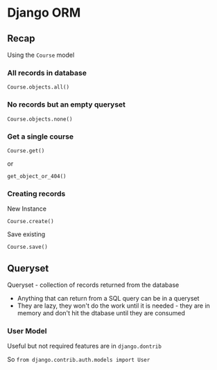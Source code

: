 # Django ORM

## Recap

Using the `Course` model

### All records in database

    Course.objects.all()

### No records but an empty queryset

    Course.objects.none()

### Get a single course

    Course.get()

or

    get_object_or_404()

### Creating records

New Instance

    Course.create()

Save existing

    Course.save()

## Queryset

Queryset - collection of records returned from the database

* Anything that can return from a SQL query can be in a queryset
* They are lazy, they won't do the work until it is needed - they are in memory and don't hit the dtabase until they are consumed

### User Model

Useful but not required features are in `django.dontrib`

So `from django.contrib.auth.models import User`
